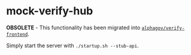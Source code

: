 mock-verify-hub
===============

**OBSOLETE** - This functionality has been migrated into [`alphagov/verify-frontend`](https://github.com/alphagov/verify-frontend).

Simply start the server with `./startup.sh --stub-api`.

